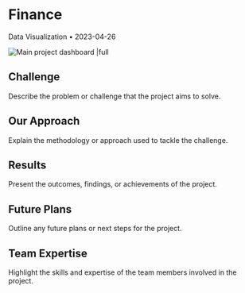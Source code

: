 # Finance

Data Visualization • 2023-04-26

![Main project dashboard |full](/example_images/post-finance.jpg)

## Challenge

Describe the problem or challenge that the project aims to solve.

## Our Approach

Explain the methodology or approach used to tackle the challenge.

## Results

Present the outcomes, findings, or achievements of the project.

## Future Plans

Outline any future plans or next steps for the project.

## Team Expertise

Highlight the skills and expertise of the team members involved in the project.
